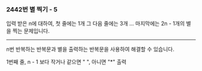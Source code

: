 ### 2442번 별 찍기 - 5

입력 받은 n에 대하여, 첫 줄에는 1개 그 다음 줄에는 3개 ... 마지막에는 2n - 1개의 별을 찍는 문제입니다.

---

n번 반복하는 반복문과 별을 출력하는 반복문을 사용하여 해결할 수 있습니다.

1번째 줄, n - 1 보다 작거나 같으면 " ", 아니면 "*" 출력
